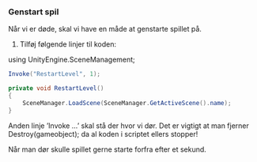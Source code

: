 ### Genstart spil

Når vi er døde, skal vi have en måde at genstarte spillet på.

1.  Tilføj følgende linjer til koden:

using UnityEngine.SceneManagement;

```csharp
Invoke("RestartLevel", 1);

private void RestartLevel()
{
    SceneManager.LoadScene(SceneManager.GetActiveScene().name);
}
```

Anden linje ’Invoke …’ skal stå der hvor vi dør. Det er vigtigt at man
fjerner Destroy(gameobject); da al koden i scriptet ellers stopper!

Når man dør skulle spillet gerne starte forfra efter et sekund.
